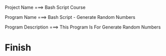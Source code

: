 Project Name ===> Bash Script Course

Program Name ===> Bash Script - Generate Random Numbers

Program Description ===> This Program Is For Generate Random Numbers

# Finish
